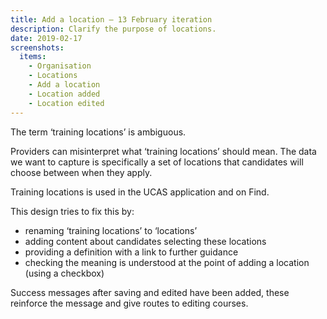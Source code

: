 ```yaml
---
title: Add a location – 13 February iteration
description: Clarify the purpose of locations.
date: 2019-02-17
screenshots:
  items:
    - Organisation
    - Locations
    - Add a location
    - Location added
    - Location edited
---
```


The term ‘training locations’ is ambiguous.

Providers can misinterpret what ‘training locations’ should mean. The data we want to capture is specifically a set of locations that candidates will choose between when they apply.

Training locations is used in the UCAS application and on Find.

This design tries to fix this by:

* renaming ‘training locations’ to ‘locations’
* adding content about candidates selecting these locations
* providing a definition with a link to further guidance
* checking the meaning is understood at the point of adding a location (using a checkbox)

Success messages after saving and edited have been added, these reinforce the message and give routes to editing courses.
